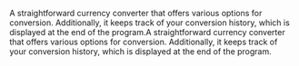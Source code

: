 A straightforward currency converter that offers various options for conversion. Additionally, it keeps track of your conversion history, which is displayed at the end of the program.A straightforward currency converter that offers various options for conversion. Additionally, it keeps track of your conversion history, which is displayed at the end of the program.